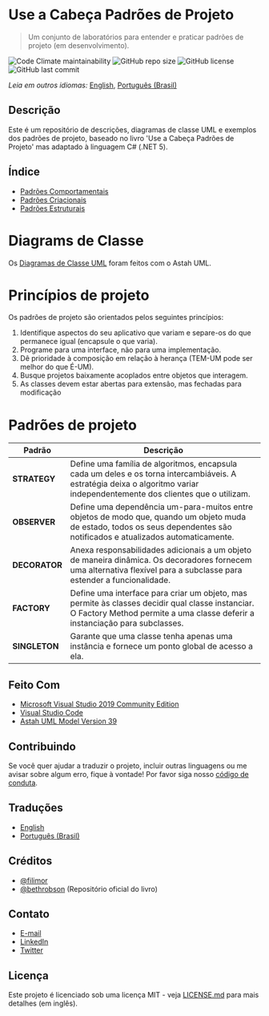 # Use a Cabeça Padrões de Projeto

> Um conjunto de laboratórios para entender e praticar padrões de projeto (em desenvolvimento).

![Code Climate maintainability](https://img.shields.io/codeclimate/maintainability/filimor/head-first-design-patterns)
![GitHub repo size](https://img.shields.io/github/repo-size/filimor/head-first-design-patterns)
![GitHub license](https://img.shields.io/github/license/filimor/head-first-design-patterns)
![GitHub last commit](https://img.shields.io/github/last-commit/filimor/head-first-design-patterns)

*Leia em outros idiomas:* [English](https://github.com/filimor/head-first-design-patterns/blob/master/README.md), [Português (Brasil)](https://github.com/filimor/head-first-design-patterns/blob/master/README.pt-br.md)

## Descrição

Este é um repositório de descrições, diagramas de classe UML e exemplos dos
padrões de projeto, baseado no livro 'Use a Cabeça Padrões de Projeto' mas
adaptado à linguagem C# (.NET 5).

## Índice

* [Padrões Comportamentais](description/BehavioralPatterns.pt-BR.md)
* [Padrões Criacionais](description/CreationalPatterns.pt-BR.md)
* [Padrões Estruturais](description/StructuralPatterns.pt-BR.md)

# Diagrams de Classe

Os [Diagramas de Classe UML](docs/HeadFirstDesignPatterns.asta) foram feitos com o Astah UML.

# Princípios de projeto

Os padrões de projeto são orientados pelos seguintes princípios:

1. Identifique aspectos do seu aplicativo que variam e separe-os do que
permanece igual (encapsule o que varia).
2. Programe para uma interface, não para uma implementação.
3. Dê prioridade à composição em relação à herança (TEM-UM pode ser melhor do
que É-UM).
4. Busque projetos baixamente acoplados entre objetos que interagem.
5. As classes devem estar abertas para extensão, mas fechadas para modificação

# Padrões de projeto

| Padrão | Descrição |
|-|-|
| **STRATEGY** | Define uma família de algoritmos, encapsula cada um deles e os torna intercambiáveis. A estratégia deixa o algoritmo variar independentemente dos clientes que o utilizam. |
| **OBSERVER** | Define uma dependência um-para-muitos entre objetos de modo que, quando um objeto muda de estado, todos os seus dependentes são notificados e atualizados automaticamente. |
| **DECORATOR** | Anexa responsabilidades adicionais a um objeto de maneira dinâmica. Os decoradores fornecem uma alternativa flexível para a subclasse para estender a funcionalidade. |
| **FACTORY** | Define uma interface para criar um objeto, mas permite às classes decidir qual classe instanciar. O Factory Method permite a uma classe deferir a instanciação para subclasses. |
| **SINGLETON** | Garante que uma classe tenha apenas uma instância e fornece um ponto global de acesso a ela. |

## Feito Com

- [Microsoft Visual Studio 2019 Community Edition](https://visualstudio.microsoft.com/vs/community/)
- [Visual Studio Code](https://code.visualstudio.com/)
- [Astah UML Model Version 39](https://astah.net/products/astah-uml/)

## Contribuindo

Se você quer ajudar a traduzir o projeto, incluir outras linguagens ou me avisar
sobre algum erro, fique à vontade! Por favor siga nosso
[código de conduta](https://github.com/filimor/head-first-design-patterns/blob/master/CODE_OF_CONDUCT.pt-BR.md).

## Traduções

* [English](https://github.com/filimor/head-first-design-patterns/blob/master/README.md)
* [Português (Brasil)](https://github.com/filimor/head-first-design-patterns/blob/master/README.pt-br.md)

## Créditos

* [@filimor](https://github.com/filimor/)
* [@bethrobson](https://github.com/bethrobson/Head-First-Design-Patterns)
(Repositório oficial do livro)

## Contato

* [E-mail](mailto:filimor@posteo.net)
* [LinkedIn](https://www.linkedin.com/in/filimor/)
* [Twitter](https://www.twitter.com/filimorbr/)

## Licença

Este projeto é licenciado sob uma licença MIT - veja
[LICENSE.md](https://github.com/filimor/head-first-design-patterns/blob/master/LICENSE "MIT")
para mais detalhes (em inglês).
